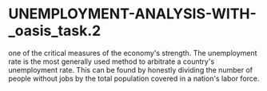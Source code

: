 # UNEMPLOYMENT-ANALYSIS-WITH-_oasis_task.2
one of the critical measures of the economy's strength. The unemployment rate is the most generally used method to arbitrate a country's unemployment rate. This can be found by honestly dividing the number of people without jobs by the total population covered in a nation's labor force.
